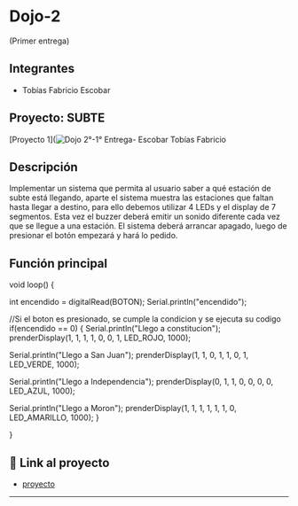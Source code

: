 # Dojo-2 
(Primer entrega)

## Integrantes 
- Tobías Fabricio Escobar

## Proyecto: SUBTE
[Proyecto 1](![Dojo 2°-1° Entrega- Escobar Tobías Fabricio](https://github.com/TobiasEscobar/Dojo-2/assets/98720272/e4e17f84-cf9a-4446-a667-bc0609a640cc)

## Descripción
Implementar un sistema que permita al usuario saber a qué estación de subte está llegando, aparte el sistema muestra las estaciones que faltan hasta llegar a destino,
para ello debemos utilizar 4 LEDs y el display de 7 segmentos. Esta vez el buzzer deberá emitir un sonido diferente cada vez que se llegue a una estación.
El sistema deberá arrancar apagado, luego de presionar el botón empezará y hará lo pedido.

## Función principal
void loop()
{

  int encendido = digitalRead(BOTON);
  Serial.println("encendido");

//Si el boton es presionado, se cumple la condicion y se ejecuta su codigo
  if(encendido == 0)
  {
  Serial.println("Llego a constitucion");   			
  prenderDisplay(1, 1, 1, 1, 0, 0, 1, LED_ROJO, 1000);
    
  Serial.println("Llego a San Juan");
  prenderDisplay(1, 1, 0, 1, 1, 0, 1, LED_VERDE, 1000);
    
  Serial.println("Llego a Independencia");
  prenderDisplay(0, 1, 1, 0, 0, 0, 0, LED_AZUL, 1000);
    
  Serial.println("Llego a Moron");
  prenderDisplay(1, 1, 1, 1, 1, 1, 0, LED_AMARILLO, 1000);
  }

}

## :robot: Link al proyecto
- [proyecto](https://www.tinkercad.com/things/0RSGAV9Lyxk-dojo-2-1-entrega-escobar-tobias-fabricio/editel)
---
